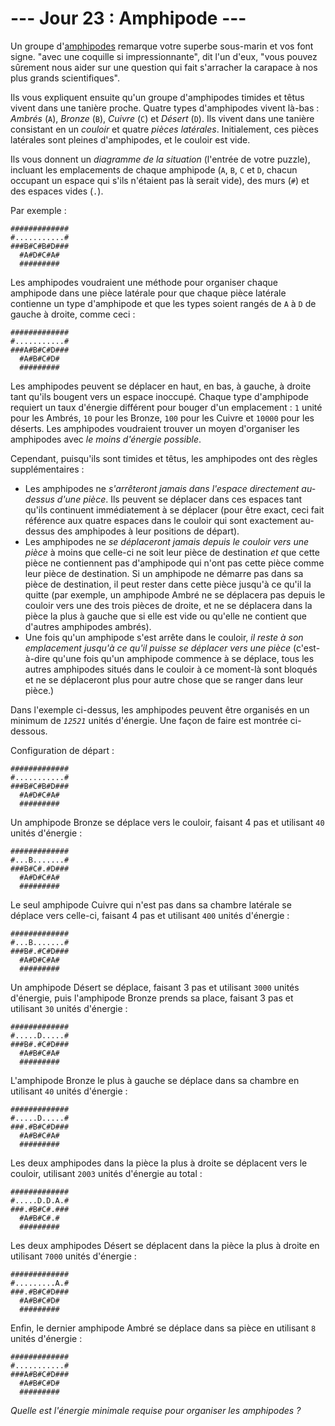 # --- Jour 23 : Amphipode ---

Un groupe d'[amphipodes](https://fr.wikipedia.org/wiki/Amphipoda) remarque votre superbe sous-marin et vos font signe. "avec une coquille si impressionnante", dit l'un d'eux, "vous pouvez sûrement nous aider sur une question qui fait s'arracher la carapace à nos plus grands scientifiques".

Ils vous expliquent ensuite qu'un groupe d'amphipodes timides et têtus vivent dans une tanière proche. Quatre types d'amphipodes vivent là-bas : *Ambrés* (`A`), *Bronze* (`B`), *Cuivre* (`C`) et *Désert* (`D`). Ils vivent dans une tanière consistant en un *couloir* et quatre *pièces latérales*. Initialement, ces pièces latérales sont pleines d'amphipodes, et le couloir est vide.

Ils vous donnent un *diagramme de la situation* (l'entrée de votre puzzle), incluant les emplacements de chaque amphipode (`A`, `B`, `C` et `D`, chacun occupant un espace qui s'ils n'étaient pas là serait vide), des murs (`#`) et des espaces vides (`.`).

Par exemple :

```amphiDia
#############
#...........#
###B#C#B#D###
  #A#D#C#A#
  #########
```

Les amphipodes voudraient une méthode pour organiser chaque amphipode dans une pièce latérale pour que chaque pièce latérale contienne un type d'amphipode et que les types soient rangés de `A` à `D` de gauche à droite, comme ceci :

```amphiDia
#############
#...........#
###A#B#C#D###
  #A#B#C#D#
  #########
```

Les amphipodes peuvent se déplacer en haut, en bas, à gauche, à droite tant qu'ils bougent vers un espace inoccupé. Chaque type d'amphipode requiert un taux d'énergie différent pour bouger d'un emplacement : `1` unité pour les Ambrés, `10` pour les Bronze, `100` pour les Cuivre et `10000` pour les déserts. Les amphipodes voudraient trouver un moyen d'organiser les amphipodes avec *le moins d'énergie possible*.

Cependant, puisqu'ils sont timides et têtus, les amphipodes ont des règles supplémentaires :

- Les amphipodes ne *s'arrêteront jamais dans l'espace directement au-dessus d'une pièce*. Ils peuvent se déplacer dans ces espaces tant qu'ils continuent immédiatement à se déplacer (pour être exact, ceci fait référence aux quatre espaces dans le couloir qui sont exactement au-dessus des amphipodes à leur positions de départ).
- Les amphipodes ne *se déplaceront jamais depuis le couloir vers une pièce* à moins que celle-ci ne soit leur pièce de destination *et* que cette pièce ne contiennent pas d'amphipode qui n'ont pas cette pièce comme leur pièce de destination. Si un amphipode ne démarre pas dans sa pièce de destination, il peut rester dans cette pièce jusqu'à ce qu'il la quitte (par exemple, un amphipode Ambré ne se déplacera pas depuis le couloir vers une des trois pièces de droite, et ne se déplacera dans la pièce la plus à gauche que si elle est vide ou qu'elle ne contient que d'autres amphipodes ambrés).
- Une fois qu'un amphipode s'est arrête dans le couloir, *il reste à son emplacement jusqu'à ce qu'il puisse se déplacer vers une pièce* (c'est-à-dire qu'une fois qu'un amphipode commence à se déplace, tous les autres amphipodes situés dans le couloir à ce moment-là sont bloqués et ne se déplaceront plus pour autre chose que se ranger dans leur pièce.)

Dans l'exemple ci-dessus, les amphipodes peuvent être organisés en un minimum de *`12521`* unités d'énergie. Une façon de faire est montrée ci-dessous.

Configuration de départ :

```amphiDia
#############
#...........#
###B#C#B#D###
  #A#D#C#A#
  #########
```

Un amphipode Bronze se déplace vers le couloir, faisant 4 pas et utilisant `40` unités d'énergie :

```amphiDia
#############
#...B.......#
###B#C#.#D###
  #A#D#C#A#
  #########
```

Le seul amphipode Cuivre qui n'est pas dans sa chambre latérale se déplace vers celle-ci, faisant 4 pas et utilisant `400` unités d'énergie :

```amphiDia
#############
#...B.......#
###B#.#C#D###
  #A#D#C#A#
  #########
```

Un amphipode Désert se déplace, faisant 3 pas et utilisant `3000` unités d'énergie, puis l'amphipode Bronze prends sa place, faisant 3 pas et utilisant `30` unités d'énergie :

```amphiDia
#############
#.....D.....#
###B#.#C#D###
  #A#B#C#A#
  #########
```

L'amphipode Bronze le plus à gauche se déplace dans sa chambre en utilisant `40` unités d'énergie :

```amphiDia
#############
#.....D.....#
###.#B#C#D###
  #A#B#C#A#
  #########
```

Les deux amphipodes dans la pièce la plus à droite se déplacent vers le couloir, utilisant `2003` unités d'énergie au total :

```amphiDia
#############
#.....D.D.A.#
###.#B#C#.###
  #A#B#C#.#
  #########
```

Les deux amphipodes Désert se déplacent dans la pièce la plus à droite en utilisant `7000` unités d'énergie :

```amphiDia
#############
#.........A.#
###.#B#C#D###
  #A#B#C#D#
  #########
```

Enfin, le dernier amphipode Ambré se déplace dans sa pièce en utilisant `8` unités d'énergie :

```amphiDia
#############
#...........#
###A#B#C#D###
  #A#B#C#D#
  #########
```

*Quelle est l'énergie minimale requise pour organiser les amphipodes ?*
